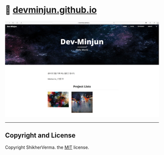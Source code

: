
# 🐳 [devminjun.github.io](https://devminjun.github.io)

![screen](/img/mainImage.jpg) 



---
## Copyright and License

Copyright ShikherVerma. the [MIT](https://github.com/ShikherVerma/shikherverma.github.io/blob/gh-pages/LICENSE) license.
